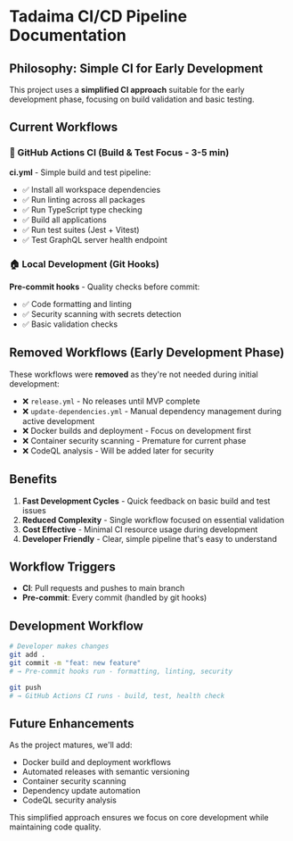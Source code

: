 # Tadaima CI/CD Pipeline Documentation

## Philosophy: Simple CI for Early Development

This project uses a **simplified CI approach** suitable for the early development phase, focusing on build validation and basic testing.

## Current Workflows

### 🚀 GitHub Actions CI (Build & Test Focus - 3-5 min)

**ci.yml** - Simple build and test pipeline:
- ✅ Install all workspace dependencies
- ✅ Run linting across all packages
- ✅ Run TypeScript type checking
- ✅ Build all applications
- ✅ Run test suites (Jest + Vitest)
- ✅ Test GraphQL server health endpoint

### 🏠 Local Development (Git Hooks)

**Pre-commit hooks** - Quality checks before commit:
- ✅ Code formatting and linting
- ✅ Security scanning with secrets detection
- ✅ Basic validation checks

## Removed Workflows (Early Development Phase)

These workflows were **removed** as they're not needed during initial development:

- ❌ `release.yml` - No releases until MVP complete
- ❌ `update-dependencies.yml` - Manual dependency management during active development
- ❌ Docker builds and deployment - Focus on development first
- ❌ Container security scanning - Premature for current phase
- ❌ CodeQL analysis - Will be added later for security

## Benefits

1. **Fast Development Cycles** - Quick feedback on basic build and test issues
2. **Reduced Complexity** - Single workflow focused on essential validation
3. **Cost Effective** - Minimal CI resource usage during development
4. **Developer Friendly** - Clear, simple pipeline that's easy to understand

## Workflow Triggers

- **CI**: Pull requests and pushes to main branch
- **Pre-commit**: Every commit (handled by git hooks)

## Development Workflow

```bash
# Developer makes changes
git add .
git commit -m "feat: new feature"
# → Pre-commit hooks run - formatting, linting, security

git push
# → GitHub Actions CI runs - build, test, health check
```

## Future Enhancements

As the project matures, we'll add:
- Docker build and deployment workflows
- Automated releases with semantic versioning
- Container security scanning
- Dependency update automation
- CodeQL security analysis

This simplified approach ensures we focus on core development while maintaining code quality.